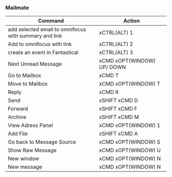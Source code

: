

### Mailmate 
Command	| Action  
--	|--  
add selected email to omnifocus with summary and link	| xCTRL(ALT) 1  
 Add to omnifocus with link	|xCTRL(ALT) 2  
 create an event in Fantastical	|xCTRL(ALT) 3  
Next Unread Message	| xCMD xOPT(WINDOW) UP/ DOWN  
Go to Mailbox	| xCMD T  
Move to Mailbox	| xCMD xOPT(WINDOW) T  
Reply	| xCMD R  
Send	| xSHIFT xCMD D  
Forward	| xSHIFT xCMD F  
Archive	| xSHIFT xCMD M  
View Adress Panel	|xCMD xOPT(WINDOW) 1 
Add File 	| xSHIFT xCMD A
Go back to Message Source 	| xCMD xOPT(WINDOW) S
Show Raw Message 	| xCMD xOPT(WINDOW) U
 New window	| xCMD xOPT(WINDOW) N
New message 	| xCMD xOPT(WINDOW) N




